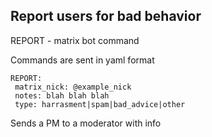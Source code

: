 Report users for bad behavior
-------------------------------------

REPORT - matrix bot command

Commands are sent in yaml format

```
REPORT:
 matrix_nick: @example_nick
 notes: blah blah blah
 type: harrasment|spam|bad_advice|other
```

Sends a PM to a moderator with info
